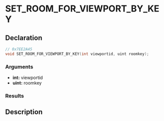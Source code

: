 # SET_ROOM_FOR_VIEWPORT_BY_KEY

## Declaration
```cpp
// 0x7EE2A45
void SET_ROOM_FOR_VIEWPORT_BY_KEY(int viewportid, uint roomkey);
```

### Arguments
- **int:** viewportid
- **uint:** roomkey

### Results

## Description
